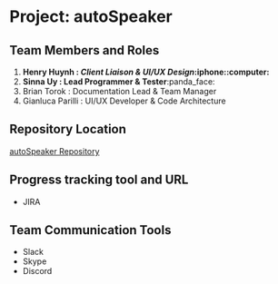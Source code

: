 # Project: autoSpeaker

## Team Members and Roles
<ol>
    <li><b>Henry Huynh : <i>Client Liaison & UI/UX Design</i>:iphone::computer:</b></li>
    <li><b>Sinna Uy : Lead Programmer & Tester</b>:panda_face:</li>
    <li>Brian Torok : Documentation Lead & Team Manager</li>
    <li>Gianluca Parilli : UI/UX Developer & Code Architecture</li>    
</ol>

## Repository Location
[autoSpeaker Repository](https://github.com/soft-eng-practicum/autoSpeaker "autoSpeaker Repository")

## Progress tracking tool and URL
<ul>
<li>JIRA</li>
</ul>

## Team Communication Tools
<ul>
    <li>Slack</li>
    <li>Skype</li>
    <li>Discord</li>
</ul>
